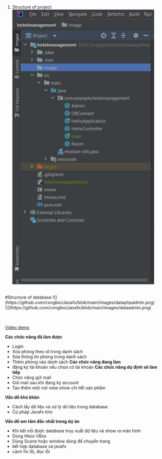 1. Structure of project<br>
![](https://github.com/congbio/Javafx/blob/main/images/folderstructure.png)
<br>
#Structure of database 
![](https://github.com/congbio/Javafx/blob/main/images/dataphpadmin.png)
<br>
![](https://github.com/congbio/Javafx/blob/main/images/dataadmin.png)
<br>
<br><br>

[Video demo <br>](https://www.youtube.com/watch?v=A8-Jg_W_nsQ)


**Các chức năng đã làm được**

- Login
- Xóa phòng theo id trong danh sách
- Sửa thông tin phòng trong danh sách
- Thêm phòng vào danh sách
**Các chức năng đang làm**
- đăng ký tài khoản nếu chưa có tài khoản
**Các chức năng dự định sẽ làm tiếp**
- Chức năng gửi mail
- Gửi mail sau  khi đang ký account
- Tạo thêm một nút view show chi tiết sản phẩm

**Vấn đề khó khăn**
- Cách lấy dữ liệu và xử lý dữ liệu trong database.
- Cú pháp Javafx khó

**Vấn đề em tâm đắc nhất trong dự án**

- Khi kết nối được database truy xuất dữ liệu và show ra màn hình
- Dùng Hbox VBox
- Dùng Scane hoặc window dùng để chuyển trang
- kết hợp database và javafx
- cách fix lỗi, đọc lỗi

